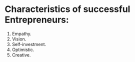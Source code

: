 # Characteristics of successful Entrepreneurs:
1. Empathy.
2. Vision.
3. Self-investment.
4. Optimistic.
5. Creative.